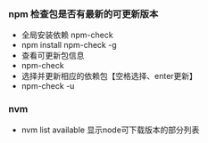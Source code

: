 ### npm 检查包是否有最新的可更新版本

- 全局安装依赖 npm-check
- npm install npm-check -g
- 查看可更新包信息
- npm-check
- 选择并更新相应的依赖包【空格选择、enter更新】
- npm-check -u
### nvm 
- nvm list available 显示node可下载版本的部分列表